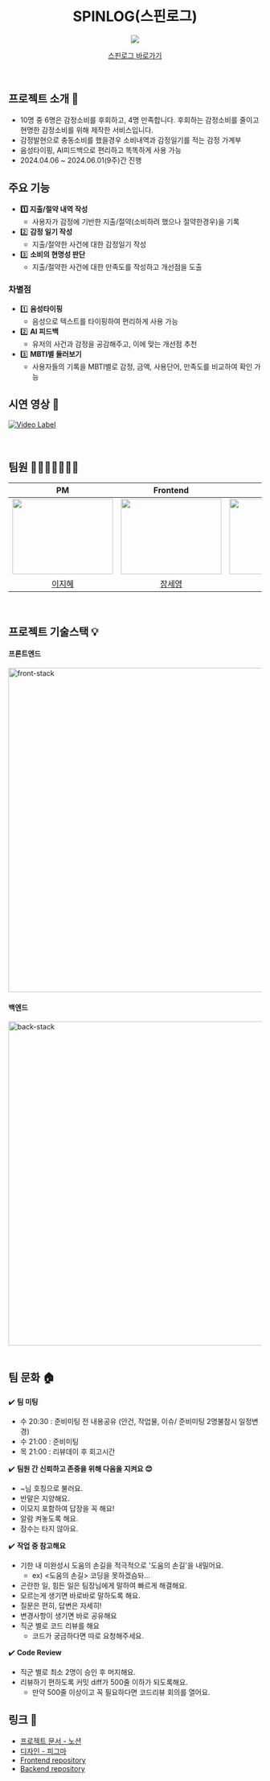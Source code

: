 <div align="center"> 
  <h1>SPINLOG(스핀로그)</h1>
  <img src="https://github.com/SpinLog/profile/assets/63975200/143d24b2-70b8-4e7d-8b6a-fe6176d46a30.png"/>
  <p> <a href = "https://spinlog.swygbro.com/">스핀로그 바로가기</a> </p>
</div>

<br>

## 프로젝트 소개 📝
- 10명 중 6명은 감정소비를 후회하고, 4명 만족합니다. 후회하는 감정소비를 줄이고 현명한 감정소비를 위해 제작한 서비스입니다.
- 감정발현으로 충동소비를 했을경우 소비내역과 감정일기를 적는 감정 가계부
- 음성타이핑, AI피드백으로 편리하고 똑똑하게 사용 가능
- 2024.04.06 ~ 2024.06.01(9주)간 진행
  <br>

## 주요 기능
- **1️⃣ 지출/절약 내역 작성**
    - 사용자가 감정에 기반한 지출/절약(소비하려 했으나 절약한경우)을 기록
- 2️⃣ **감정 일기 작성**
    - 지출/절약한 사건에 대한 감정일기 작성
- 3️⃣ **소비의 현명성 판단**
    - 지출/절약한 사건에 대한 만족도를 작성하고 개선점을 도출

### 차별점

- 1️⃣ **음성타이핑**
    - 음성으로 텍스트를 타이핑하여 편리하게 사용 가능
- 2️⃣ **AI 피드백**
    - 유저의 사건과 감정을 공감해주고, 이에 맞는 개선점 추천
- 3️⃣ **MBTI별 둘러보기**
    - 사용자들의 기록을 MBTI별로 감정, 금액, 사용단어, 만족도를 비교하여 확인 가능
      <br>

## 시연 영상 🎥
[![Video Label](http://img.youtube.com/vi/qO-AFYMPyZU/0.jpg)](https://www.youtube.com/watch?v=qO-AFYMPyZU)

<br>

## 팀원 👨‍👨‍👧‍👧👩‍👦‍👦
|  PM    |Frontend|Frontend|Backend |Backend |Backend |
| :----: | :----: | :----: | :----: | :----: | :----: |
|<img src="https://github.com/SpinLog/profile/assets/63975200/c1c85364-6ef3-4754-9677-17336a7d6120.png" width="200" height="150"/>|<img src="https://github.com/SpinLog/profile/assets/63975200/375e6140-f216-47d4-85a0-16e1971caedd.png" width="200" height="150"/>|<img src="https://github.com/SpinLog/profile/assets/63975200/13961f47-b0b4-4da5-85bf-ba00ed0dddef.png"  width="200" height="150"/>|<img src="https://github.com/SpinLog/profile/assets/63975200/54a42e96-f0aa-445c-8fd7-e52cbfb9af4d.png"  width="200" height="150"/>|<img src="https://github.com/SpinLog/profile/assets/63975200/82fd53ce-187d-4c54-80f0-64ce974fe352.png"  width="200" height="150"/>|<img src="https://github.com/SpinLog/profile/assets/63975200/a4aa3c4b-744f-44ff-aa22-7a852eaf0e25.png"  width="200" height="150"/>|
|[이지혜](https://github.com/easyhey)|[장세영](https://github.com/JANGSEYEONG)|[이호찬](https://github.com/lhc0506)|[정영동](https://github.com/Yeongdong)|[한상현](https://github.com/Hansanghyun-github)|[황중섭](https://github.com/seop-h)|
<br>

## 프로젝트 기술스택 💡

#### 프론트엔드
<img width="644" alt="front-stack" src="https://github.com/SpinLog/profile/assets/63975200/0599b13e-b089-4f5a-abd4-b232302b6853">

#### 백엔드
<img width="644" alt="back-stack" src="https://github.com/SpinLog/profile/assets/63975200/137ca3a3-a1ea-4533-8354-1dce4ec1c9f3">

<br>
<br>

## 팀 문화 🏠

✔️ **팀 미팅**
- 수 20:30 : 준비미팅 전 내용공유 (안건, 작업물, 이슈/ 준비미팅 2명불참시 일정변경)
- 수 21:00 : 준비미팅
- 목 21:00 : 리뷰데이 후 회고시간

✔️ **팀원 간 신뢰하고 존중을 위해 다음을 지켜요 😊**
- ~님 호칭으로 불러요.
- 반말은 지양해요.
- 이모지 포함하여 답장을 꼭 해요!
- 알람 켜놓도록 해요.
- 잠수는 타지 않아요.

✔️ **작업 중 참고해요**
- 기한 내 미완성시 도움의 손길을 적극적으로 '도움의 손길'을 내밀어요.
    - ex) <도움의 손길> 코딩을 못하겠슴돠...
- 곤란한 일, 힘든 일은 팀장님에게 말하여 빠르게 해결해요.
- 모르는게 생기면 바로바로 말하도록 해요.
- 질문은 편히, 답변은 자세히!
- 변경사항이 생기면 바로 공유해요
- 직군 별로 코드 리뷰를 해요
    - 코드가 궁금하다면 따로 요청해주세요.

✔️ **Code Review**
- 직군 별로 최소 2명이 승인 후 머지해요.
- 리뷰하기 편하도록 커밋 diff가 500줄 이하가 되도록해요.
    - 만약 500줄 이상이고 꼭 필요하다면 코드리뷰 회의를 열어요.
      <br>

## 링크 🔗
- [프로젝트 문서 - 노션](https://cord-cook-21a.notion.site/SPINLOG-1cd0c570acd84e43966b8bb060a6aff7)
- [디자인 - 피그마](https://www.figma.com/design/MwHCdaOB9WlryjongPAvcp/%EC%8A%A4%EC%9C%84%ED%94%84-4%EA%B8%B0_%EB%84%88-T%EC%95%BC%3F?node-id=1574-9148)
- [Frontend repository](https://github.com/SpinLog/frontend)
- [Backend repository](https://github.com/SpinLog/backend)